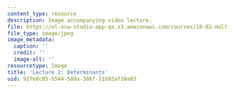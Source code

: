 ```yaml
---
content_type: resource
description: Image accompanying video lecture.
file: https://ol-ocw-studio-app-qa.s3.amazonaws.com/courses/18-02-multivariable-calculus-fall-2007/927e0c85b54458da386f51b92af10a03_02.jpg
file_type: image/jpeg
image_metadata:
  caption: ''
  credit: ''
  image-alt: ''
resourcetype: Image
title: 'Lecture 2: Determinants'
uid: 927e0c85-b544-58da-386f-51b92af10a03
---
```

